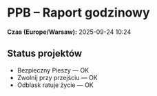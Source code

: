 # PPB – Raport godzinowy
**Czas (Europe/Warsaw):** 2025-09-24 10:24

## Status projektów
- Bezpieczny Pieszy — OK
- Zwolnij przy przejściu — OK
- Odblask ratuje życie — OK

